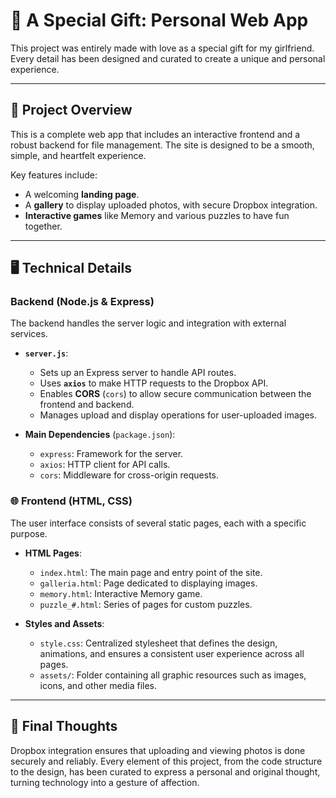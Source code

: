 # 💖 A Special Gift: Personal Web App

This project was entirely made with love as a special gift for my girlfriend. Every detail has been designed and curated to create a unique and personal experience.

---

## 📘 Project Overview

This is a complete web app that includes an interactive frontend and a robust backend for file management. The site is designed to be a smooth, simple, and heartfelt experience.

Key features include:
*   A welcoming **landing page**.
*   A **gallery** to display uploaded photos, with secure Dropbox integration.
*   **Interactive games** like Memory and various puzzles to have fun together.

---
## 🖥️ Technical Details

### Backend (Node.js & Express)
The backend handles the server logic and integration with external services.

*   **`server.js`**:
    *   Sets up an Express server to handle API routes.
    *   Uses **`axios`** to make HTTP requests to the Dropbox API.
    *   Enables **CORS** (`cors`) to allow secure communication between the frontend and backend.
    *   Manages upload and display operations for user-uploaded images.

*   **Main Dependencies** (`package.json`):
    *   `express`: Framework for the server.
    *   `axios`: HTTP client for API calls.
    *   `cors`: Middleware for cross-origin requests.

### 🌐 Frontend (HTML, CSS)
The user interface consists of several static pages, each with a specific purpose.

*   **HTML Pages**:
    *   `index.html`: The main page and entry point of the site.
    *   `galleria.html`: Page dedicated to displaying images.
    *   `memory.html`: Interactive Memory game.
    *   `puzzle_#.html`: Series of pages for custom puzzles.

*   **Styles and Assets**:
    *   `style.css`: Centralized stylesheet that defines the design, animations, and ensures a consistent user experience across all pages.
    *   `assets/`: Folder containing all graphic resources such as images, icons, and other media files.

---

## 🔐 Final Thoughts

Dropbox integration ensures that uploading and viewing photos is done securely and reliably. Every element of this project, from the code structure to the design, has been curated to express a personal and original thought, turning technology into a gesture of affection.
